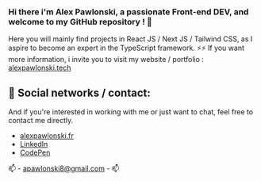 ### Hi there i'm Alex Pawlonski, a passionate Front-end DEV, and welcome to my GitHub repository ! 👋 

Here you will mainly find projects in React JS / Next JS / Tailwind CSS, as I aspire to become an expert in the TypeScript framework. ⚡⚡
If you want more information, i invite you to visit my website / portfolio : [alexpawlonski.tech](https://alexpawlonski.tech/)

## 🔭 Social networks / contact:

And if you're interested in working with me or just want to chat, feel free to contact me directly.

- [alexpawlonski.fr](https://alexpawlonski.fr/)
- [LinkedIn](https://www.linkedin.com/in/alex-pawlonski/)
- [CodePen](https://codepen.io/ASTRADOR)

📫 - apawlonski8@gmail.com - 📫
 
<!--
**AlexPawlonski/AlexPawlonski** is a ✨ _special_ ✨ repository because its `README.md` (this file) appears on your GitHub profile.

Here are some ideas to get you started:

- 🔭 I’m currently working on ...
- 🌱 I’m currently learning ...
- 👯 I’m looking to collaborate on ...
- 🤔 I’m looking for help with ...
- 💬 Ask me about ...
- 📫 How to reach me: ...
- 😄 Pronouns: ...
- ⚡ Fun fact: ...
-->
